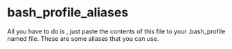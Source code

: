 # bash_profile_aliases

All you have to do is , just paste the contents of this file to your .bash_profile named file.
These are some aliases that you can use.
